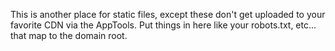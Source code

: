 This is another place for static files, except these don't get uploaded to your favorite CDN via the AppTools. Put things in here like your robots.txt, etc... that map to the domain root.